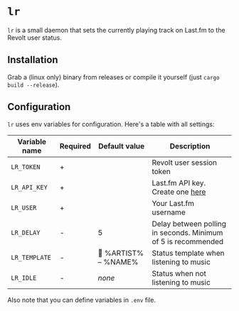 # `lr`

`lr` is a small daemon that sets the currently playing track on Last.fm to the Revolt user status.

## Installation

Grab a (linux only) binary from releases or compile it yourself (just `cargo build --release`).

## Configuration

`lr` uses env variables for configuration. Here's a table with all settings:

| Variable name | Required | Default value       | Description                                                                    |
|---------------|----------|---------------------|--------------------------------------------------------------------------------|
| `LR_TOKEN`    | +        |                     | Revolt user session token                                                      |
| `LR_API_KEY`  | +        |                     | Last.fm API key. Create one [here](https://www.last.fm/api/account/create)     |
| `LR_USER`     | +        |                     | Your Last.fm username                                                          |
| `LR_DELAY`    | -        | 5                   | Delay between polling in seconds. Minimum of 5 is recommended                  |
| `LR_TEMPLATE` | -        | 🎵 %ARTIST% – %NAME% | Status template when listening to music                                        |
| `LR_IDLE`     | -        | *none*              | Status when not listening to music                                             |

Also note that you can define variables in `.env` file.
